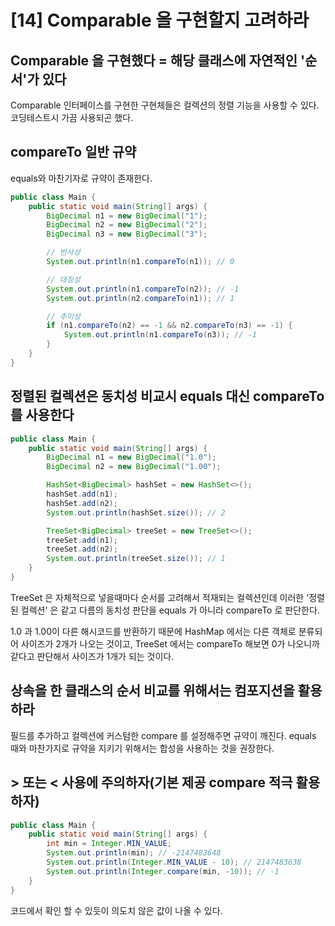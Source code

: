 # \[14] Comparable 을 구현할지 고려하라

## Comparable 을 구현했다 = 해당 클래스에 자연적인 '순서'가 있다

Comparable 인터페이스를 구현한 구현체들은 컬렉션의 정렬 기능을 사용할 수 있다. 코딩테스트시 가끔 사용되곤 했다.



## compareTo 일반 규약

equals와 마찬기자로 규약이 존재한다.

```java
public class Main {
    public static void main(String[] args) {
        BigDecimal n1 = new BigDecimal("1");
        BigDecimal n2 = new BigDecimal("2");
        BigDecimal n3 = new BigDecimal("3");

        // 반사성
        System.out.println(n1.compareTo(n1)); // 0

        // 대칭성
        System.out.println(n1.compareTo(n2)); // -1
        System.out.println(n2.compareTo(n1)); // 1

        // 추이성
        if (n1.compareTo(n2) == -1 && n2.compareTo(n3) == -1) {
            System.out.println(n1.compareTo(n3)); // -1
        }
    }
}
```



## 정렬된 컬렉션은 동치성 비교시 equals 대신 compareTo 를 사용한다

```java
public class Main {
    public static void main(String[] args) {
        BigDecimal n1 = new BigDecimal("1.0");
        BigDecimal n2 = new BigDecimal("1.00");

        HashSet<BigDecimal> hashSet = new HashSet<>();
        hashSet.add(n1);
        hashSet.add(n2);
        System.out.println(hashSet.size()); // 2

        TreeSet<BigDecimal> treeSet = new TreeSet<>();
        treeSet.add(n1);
        treeSet.add(n2);
        System.out.println(treeSet.size()); // 1
    }
}
```

TreeSet 은 자체적으로 넣을때마다 순서를 고려해서 적재되는 컬렉션인데 이러한 '정렬된 컬렉션' 은 같고 다름의 동치성 판단을 equals 가 아니라 compareTo 로 판단한다.

1.0 과 1.00이 다른 해시코드를 반환하기 때문에 HashMap 에서는 다른 객체로 분류되어 사이즈가 2개가 나오는 것이고, TreeSet 에서는 compareTo 해보면 0가 나오니까 같다고 판단해서 사이즈가 1개가 되는 것이다.



## 상속을 한 클래스의 순서 비교를 위해서는 컴포지션을 활용하라

필드를 추가하고 컬렉션에 커스텀한 compare 를 설정해주면 규약이 깨진다. equals 때와 마찬가지로 규약을 지키기 위해서는 합성을 사용하는 것을 권장한다.



## > 또는 < 사용에 주의하자(기본 제공 compare 적극 활용하자)

```java
public class Main {
    public static void main(String[] args) {
        int min = Integer.MIN_VALUE;
        System.out.println(min); // -2147483648
        System.out.println(Integer.MIN_VALUE - 10); // 2147483638
        System.out.println(Integer.compare(min, -10)); // -1
    }
}
```

코드에서 확인 할 수 있듯이 의도치 않은 값이 나올 수 있다.
